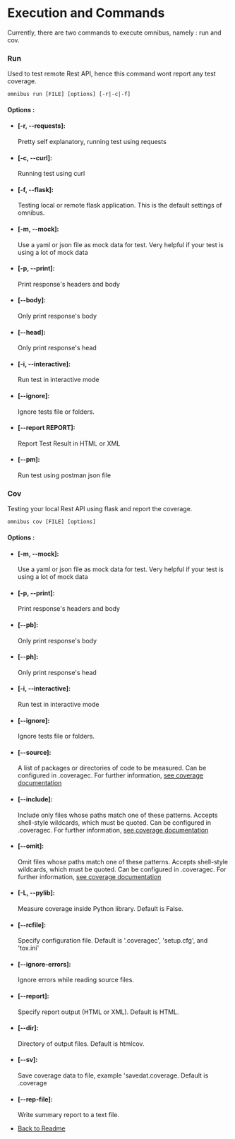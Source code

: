 # Execution and Commands

Currently, there are two commands to execute omnibus, namely : run and cov.


### Run

Used to test remote Rest API, hence this command wont report any test coverage. 

```
omnibus run [FILE] [options] [-r|-c|-f]
```

#### Options :

- #### [-r, --requests]:
    Pretty self explanatory, running test using requests

- #### [-c, --curl]:
    Running test using curl

- #### [-f, --flask]:
    Testing local or remote flask application. This is the default settings of omnibus.

- #### [-m, --mock]:
    Use a yaml or json file as mock data for test. Very helpful if your test is using a lot of mock data

- #### [-p, --print]:
    Print response's headers and body

- #### [--body]:
    Only print response's body

- #### [--head]:
    Only print response's head

- #### [-i, --interactive]:
    Run test in interactive mode

- #### [--ignore]:
    Ignore tests file or folders.

- #### [--report REPORT]:
    Report Test Result in HTML or XML

- #### [--pm]:
    Run test using postman json file




### Cov

Testing your local Rest API using flask and report the coverage.

```
omnibus cov [FILE] [options]
```

#### Options :

- #### [-m, --mock]:
    Use a yaml or json file as mock data for test. Very helpful if your test is using a lot of mock data

- #### [-p, --print]:
    Print response's headers and body

- #### [--pb]:
    Only print response's body

- #### [--ph]:
    Only print response's head

- #### [-i, --interactive]:
    Run test in interactive mode

- #### [--ignore]:
    Ignore tests file or folders.

- #### [--source]:
    A list of packages or directories of code to be measured. Can be configured in .coveragec. For further information, [see coverage documentation](https://coverage.readthedocs.io/en/coverage-4.3.4/config.html)

- #### [--include]:
    Include only files whose paths match one of these patterns. Accepts shell-style wildcards, which must be quoted. Can be configured in .coveragec. For further information, [see coverage documentation](https://coverage.readthedocs.io/en/coverage-4.3.4/config.html)

- #### [--omit]:
    Omit files whose paths match one of these patterns. Accepts shell-style wildcards, which must be quoted. Can be configured in .coveragec. For further information, [see coverage documentation](https://coverage.readthedocs.io/en/coverage-4.3.4/config.html)

- #### [-L, --pylib]:
    Measure coverage inside Python library. Default is False.

- #### [--rcfile]:
    Specify configuration file. Default is '.coveragec', 'setup.cfg', and 'tox.ini' 

- #### [--ignore-errors]:
    Ignore errors while reading source files.

- #### [--report]:
    Specify report output (HTML or XML). Default is HTML.

- #### [--dir]:
    Directory of output files. Default is htmlcov.

- #### [--sv]:
    Save coverage data to file, example 'savedat.coverage. Default is .coverage

- #### [--rep-file]:
    Write summary report to a text file.

- [Back to Readme](../README.md)